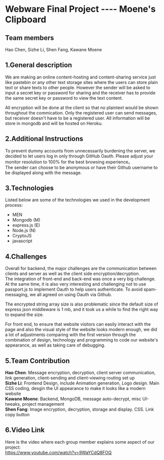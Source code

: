 # Webware Final Project ---- Moene's Clipboard

## Team members
Hao Chen, Sizhe Li, Shen Fang, Kawane Moene

## 1.General description
We are making an online content-hosting and content-sharing service just like pastebin or any other text storage sites where the users can store plain text or share texts to other people. However the sender will be asked to input a secret key or password for sharing and the receiver has to provide the same secret key or password to view the text content. 

All encryption will be done at the client so that no plaintext would be shown throughout the commication. Only the registered user can send messages, but receiver doesn't have to be a registered user. All information will be store in mongodb and will be hosted on Heroku.   

## 2.Additional Instructions 
To prevent dummy accounts from unnecessarily burdening the server, we decided to let users log in only through GitHub Oauth.
Please adjust your monitor resolution to 100% for the best browsing experience。  
The sender can choose to be anonymous or have their Github username to be displayed along with the message.
## 3.Technologies 
Listed below are some of the technologies we used in the development process:

 - MEN 
 - Mongodb (M)  
 - express.js (E)  
 - Node.js (N)  
 - CryptoJS  
 - javascript  

## 4.Challenges   
Overall for backend, the major challenges are the communication between clients and server as well as the client side encryption/decryption.    
The integration of front-end and back-end was once a very big challenge. At the same time, it is also very interesting and challenging not to use passport.js to implement Oauth to help users authenticate. To avoid spam-messaging, we all agreed on using Oauth via Github. 

The encrypted string array size is also problematic since the default size of express json middleware is 1 mb, and it took us a while to find the right way to expand the size.   

For front end, to ensure that website visitors can easily interact with the page and also the visual style of the website looks modern enough, we did a lot of adjustments comparing with the first version through the combination of design, technology and programming to code our website's appearance, as well as taking care of debugging.


## 5.Team Contribution

**Hao Chen**:  Message encryption, decryption, client server communication, link generation, client-sending and client-viewing routing set up  
**Sizhe Li**:  Frontend Design, include Animation generation, Logo design. Main CSS coding, desgin the UI appearance to make it looks like a modern website  
**Kawane Moene**: Backend, MongoDB, message auto-decrypt, misc UI-tweaks, project management  
**Shen Fang**: Image encryption, decryption, storage and display. CSS. Link copy button

## 6.Video Link
Here is the video where each group member explains some aspect of our project:  
https://www.youtube.com/watch?v=9WaYCdQ8FOQ

